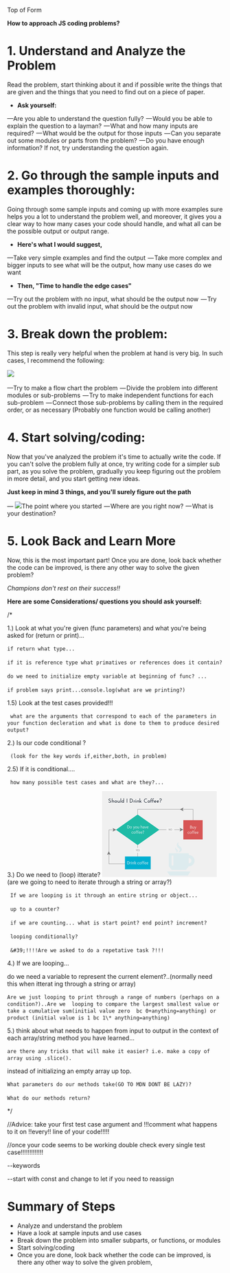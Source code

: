 Top of Form

**How to approach JS coding problems?**

# 1. Understand and Analyze the Problem

Read the problem, start thinking about it and if possible write the things that are given and the things that you need to find out on a piece of paper.

- **Ask yourself:**

—Are you able to understand the question fully?
  — Would you be able to explain the question to a layman?
  — What and how many inputs are required?
  — What would be the output for those inputs
  — Can you separate out some modules or parts from the problem?
  — Do you have enough information? If not, try understanding the question again.

#
# 2. Go through the sample inputs and examples thoroughly:

Going through some sample inputs and coming up with more examples sure helps you a lot to understand the problem well, and moreover, it gives you a clear way to how many cases your code should handle, and what all can be the possible output or output range.

- **Here&#39;s what I would suggest,**

—Take very simple examples and find the output
  — Take more complex and bigger inputs to see what will be the output, how many use cases do we want

- **Then, &quot;Time to handle the edge cases&quot;**

—Try out the problem with no input, what should be the output now
  — Try out the problem with invalid input, what should be the output now

# 3. Break down the problem:

This step is really very helpful when the problem at hand is very big. In such cases, I recommend the following:

![](RackMultipart20201025-4-14orxdn_html_2b63d31968aaf775.png)

—Try to make a flow chart the problem
  — Divide the problem into different modules or sub-problems
  — Try to make independent functions for each sub-problem
  — Connect those sub-problems by calling them in the required order, or as necessary (Probably one function would be calling another)

#

# 4. Start solving/coding:

Now that you&#39;ve analyzed the problem it&#39;s time to actually write the code. If you can&#39;t solve the problem fully at once, try writing code for a simpler sub part, as you solve the problem, gradually you keep figuring out the problem in more detail, and you start getting new ideas.

**Just keep in mind 3 things, and you&#39;ll surely figure out the path**

— ![](RackMultipart20201025-4-14orxdn_html_ceac7f0ca6949c9c.png)The point where you started
  — Where are you right now?
  — What is your destination?

# 5. Look Back and Learn More

Now, this is the most important part! Once you are done, look back whether the code can be improved, is there any other way to solve the given problem?

_Champions don&#39;t rest on their success!!_

**Here are some Considerations/ questions you should ask yourself:**

/\*

1.) Look at what you&#39;re given (func parameters) and what you&#39;re being asked for (return or print)...

    if return what type...

    if it is reference type what primatives or references does it contain?

    do we need to initialize empty variable at beginning of func? ...

    if problem says print...console.log(what are we printing?)

1.5) Look at the test cases provided!!!

     what are the arguments that correspond to each of the parameters in your function decleration and what is done to them to produce desired output?

2.) Is our code conditional ?

     (look for the key words if,either,both, in problem)

2.5) If it is conditional....

     how many possible test cases and what are they?...

3.) Do we need to (loop) itterate?
![](cffee.png)
     (are we going to need to iterate through a string or array?)

     If we are looping is it through an entire string or object...

     up to a counter?

     if we are counting... what is start point? end point? increment?

     looping conditionally?

     &#39;!!!!Are we asked to do a repetative task ?!!!

4.) If we are looping...

do we need a variable to represent the current element?..(normally need this when itterat ing through a string or array)

    Are we just looping to print through a range of numbers (perhaps on a condition?)..Are we  looping to compare the largest smallest value or take a cumulative sum(initial value zero  bc 0+anything=anything) or product (initial value is 1 bc 1\* anything=anything)

5.) think about what needs to happen from input to output in the context of each array/string method you have learned...

    are there any tricks that will make it easier? i.e. make a copy of array using .slice().

instead of initializing an empty array up top.

    What parameters do our methods take(GO TO MDN DONT BE LAZY)?

    What do our methods return?

\*/

//Advice: take your first test case argument and !!!comment what happens to it on !!every!! line of your code!!!!!

//once your code seems to be working double check every single test case!!!!!!!!!!!!!

--keywords

--start with const and change to let if you need to reassign

# Summary of Steps

- Analyze and understand the problem
- Have a look at sample inputs and use cases
- Break down the problem into smaller subparts, or functions, or modules
- Start solving/coding
- Once you are done, look back whether the code can be improved, is there any other way to solve the given problem,
